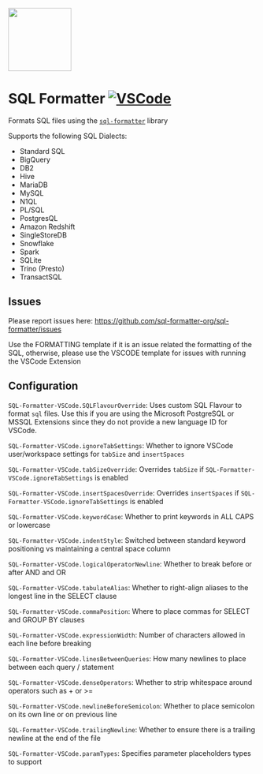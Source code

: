 <a href='https://github.com/sql-formatter-org/sql-formatter'><img src="https://raw.githubusercontent.com/sql-formatter-org/sql-formatter-vscode/master/sql-formatter-icon.png" width="128"/></a>

# SQL Formatter [![VSCode](https://img.shields.io/visual-studio-marketplace/v/inferrinizzard.prettier-sql-vscode?label=vscode)](https://marketplace.visualstudio.com/items?itemName=inferrinizzard.prettier-sql-vscode)

Formats SQL files using the [`sql-formatter`](https://github.com/sql-formatter-org/sql-formatter) library

Supports the following SQL Dialects:

- Standard SQL
- BigQuery
- DB2
- Hive
- MariaDB
- MySQL
- N1QL
- PL/SQL
- PostgresQL
- Amazon Redshift
- SingleStoreDB
- Snowflake
- Spark
- SQLite
- Trino (Presto)
- TransactSQL

## Issues

Please report issues here: https://github.com/sql-formatter-org/sql-formatter/issues

Use the FORMATTING template if it is an issue related the formatting of the SQL, otherwise, please use the VSCODE template for issues with running the VSCode Extension

## Configuration

`SQL-Formatter-VSCode.SQLFlavourOverride`: Uses custom SQL Flavour to format `sql` files. Use this if you are using the Microsoft PostgreSQL or MSSQL Extensions since they do not provide a new language ID for VSCode.

`SQL-Formatter-VSCode.ignoreTabSettings`: Whether to ignore VSCode user/workspace settings for `tabSize` and `insertSpaces`

`SQL-Formatter-VSCode.tabSizeOverride`: Overrides `tabSize` if `SQL-Formatter-VSCode.ignoreTabSettings` is enabled

`SQL-Formatter-VSCode.insertSpacesOverride`: Overrides `insertSpaces` if `SQL-Formatter-VSCode.ignoreTabSettings` is enabled

`SQL-Formatter-VSCode.keywordCase`: Whether to print keywords in ALL CAPS or lowercase

`SQL-Formatter-VSCode.indentStyle`: Switched between standard keyword positioning vs maintaining a central space column

`SQL-Formatter-VSCode.logicalOperatorNewline`: Whether to break before or after AND and OR

`SQL-Formatter-VSCode.tabulateAlias`: Whether to right-align aliases to the longest line in the SELECT clause

`SQL-Formatter-VSCode.commaPosition`: Where to place commas for SELECT and GROUP BY clauses

`SQL-Formatter-VSCode.expressionWidth`: Number of characters allowed in each line before breaking

`SQL-Formatter-VSCode.linesBetweenQueries`: How many newlines to place between each query / statement

`SQL-Formatter-VSCode.denseOperators`: Whether to strip whitespace around operators such as + or >=

`SQL-Formatter-VSCode.newlineBeforeSemicolon`: Whether to place semicolon on its own line or on previous line

`SQL-Formatter-VSCode.trailingNewline`: Whether to ensure there is a trailing newline at the end of the file

`SQL-Formatter-VSCode.paramTypes`: Specifies parameter placeholders types to support
